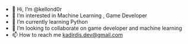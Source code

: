 - 👋 Hi, I’m @kellond0r
- 👀 I’m interested in Machine Learning , Game Developer
- 🌱 I’m currently learning Python
- 💞️ I’m looking to collaborate on game developer and machine learning
- 📫 How to reach me kadirdis.dev@gmail.com
  
<!---
kellond0r/kellond0r is a ✨ special ✨ repository because its `README.md` (this file) appears on your GitHub profile.
You can click the Preview link to take a look at your changes.
--->

